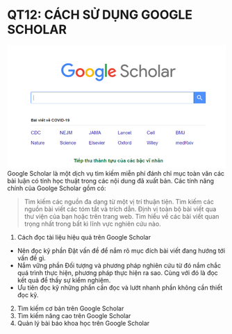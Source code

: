 # QT12: CÁCH SỬ DỤNG GOOGLE SCHOLAR
![image](https://github.com/AkallHuynh/CS519.L21.KHCL/raw/main/Assets/Images/GoogleScholar.png)
Google Scholar là một dịch vụ tìm kiếm miễn phí đánh chỉ mục toàn văn các bài luận có tính học thuật trong các nội dung đã xuất bản. 
Các tính năng chính của Goolge Scholar gồm có:

> Tìm kiếm các nguồn đa dạng từ một vị trí thuận tiện.
Tìm kiếm các nguồn bài viết các tóm tắt và trích dẫn.
Định vị toàn bộ bài viết qua thư viện của bạn hoặc trên trang web.
Tìm hiểu về các bài viết quan trọng nhất trong bất kì lĩnh vực nghiên cứu nào.

1. Cách đọc tài liệu hiệu quả trên Google Scholar
- Nên đọc kỹ phần Đặt vấn đề để nắm rõ mục đích bài viết đang hướng tới vấn đề gì.
- Nắm vững phần Đối tượng và phương pháp nghiên cứu từ đó nắm chắc quá trình thực hiện, phương pháp thực hiện ra sao. Cùng với đó là đọc kết quả để thấy sự kiểm nghiệm.
- Ưu tiên đọc kỹ những phần cần đọc và lướt nhanh phần không cần thiết đọc kỹ.
2. Tìm kiếm cơ bản trên Google Scholar
3. Tìm kiếm nâng cao trên Google Scholar
4. Quản lý bài báo khoa học trên Google Scholar